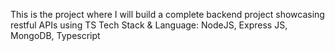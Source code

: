This is the project where I will build a complete backend project showcasing restful APIs using TS
Tech Stack & Language: NodeJS, Express JS, MongoDB, Typescript
